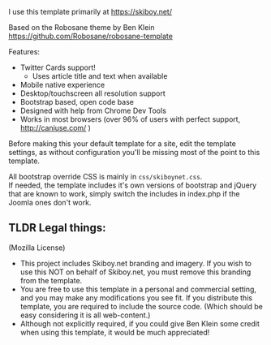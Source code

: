 I use this template primarily at https://skiboy.net/

Based on the Robosane theme by Ben Klein https://github.com/Robosane/robosane-template

Features:
 * Twitter Cards support!
   * Uses article title and text when available
 * Mobile native experience
 * Desktop/touchscreen all resolution support
 * Bootstrap based, open code base
 * Designed with help from Chrome Dev Tools
 * Works in most browsers (over 96% of users with perfect support, http://caniuse.com/ )

Before making this your default template for a site, edit the template settings, as without configuration you'll be missing most of the point to this template.

All bootstrap override CSS is mainly in `css/skiboynet.css`.  
If needed, the template includes it's own versions of bootstrap and jQuery that are known to work, simply switch the includes in index.php if the Joomla ones don't work.

TLDR Legal things:
---
(Mozilla License)
 * This project includes Skiboy.net branding and imagery. If you wish to use this NOT on behalf of Skiboy.net, you must remove this branding from the template.
 * You are free to use this template in a personal and commercial setting, and you may make any modifications you see fit. If you distribute this template, you are required to include the source code. (Which should be easy considering it is all web-content.)
 * Although not explicitly required, if you could give Ben Klein some credit when using this template, it would be much appreciated!
